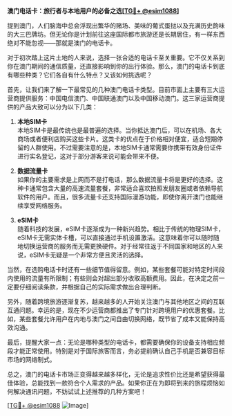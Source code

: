 **澳门电话卡：旅行者与本地用户的必备之选[[TG💪+ @esim1088](https://t.me/s/esim1088)]**

提到澳门，人们脑海中总会浮现出繁华的赌场、美味的葡式蛋挞以及充满历史韵味的大三巴牌坊。但无论你是计划前往这座国际都市旅游还是长期居住，有一样东西绝对不能忽视——那就是澳门的电话卡。

对于初次踏上这片土地的人来说，选择一张合适的电话卡至关重要。它不仅关系到你在澳门期间的通信质量，还直接影响到你的出行体验。那么，澳门的电话卡到底有哪些种类？它们各自有什么特点？又该如何挑选呢？

首先，让我们来了解一下最常见的几种澳门电话卡类型。目前市面上主要有三大运营商提供服务：中国电信澳门、中国联通澳门以及中国移动澳门。这三家运营商提供的产品大致可以分为以下几类：

1. **本地SIM卡**  
本地SIM卡是最传统也是最普遍的选择。当你抵达澳门后，可以在机场、各大商场或者便利店购买这些卡片。这类卡的优点在于价格相对便宜，适合短期停留的人群使用。不过需要注意的是，本地SIM卡通常需要你携带有效身份证件进行实名登记，这对于部分游客来说可能会带来不便。

2. **数据流量卡**  
如果你的主要需求是上网而不是打电话，那么数据流量卡将是更好的选择。这种卡通常包含大量的高速流量套餐，非常适合喜欢拍照发朋友圈或者依赖导航软件的用户。而且，很多流量卡还支持国际漫游功能，即使你离开澳门也能继续享受网络服务。

3. **eSIM卡**  
随着科技的发展，eSIM卡逐渐成为一种新兴趋势。相比于传统的物理SIM卡，eSIM卡无需实体卡槽，可以直接通过手机设置激活。这意味着你可以随时随地切换运营商的服务而无需更换硬件。对于经常往返于不同国家和地区的人来说，eSIM卡无疑是一个非常方便且灵活的选择。

当然，在选购电话卡时还有一些细节值得留意。例如，某些套餐可能对特定时间段内使用的流量有所限制；有些则会对超出部分收取高额费用。因此，在决定之前一定要仔细阅读条款，并根据自己的实际需求做出合理判断。

另外，随着跨境旅游逐渐复苏，越来越多的人开始关注澳门与其他地区之间的互联互通问题。幸运的是，现在不少运营商都推出了专门针对跨境用户的优惠套餐。比如，某些套餐允许用户在内地与澳门之间自由切换网络，既节省了成本又能保持高效沟通。

最后，提醒大家一点：无论是哪种类型的电话卡，都需要确保你的设备支持相应频段才能正常使用。特别是对于国际旅客而言，务必提前确认自己手机是否兼容目标市场的网络制式。

总之，澳门的电话卡市场正变得越来越多样化，无论是追求性价比还是希望获得最佳体验，总能找到一款符合个人需求的产品。如果你正在为即将到来的旅程烦恼如何解决通讯问题，不妨试试上述推荐的几种方案吧！

[[TG💪+ @esim1088](https://t.me/s/esim1088) ![Image](https://i.postimg.cc/4NQfJmqS/Snipaste-2025-05-13-00-14-12.png)]
